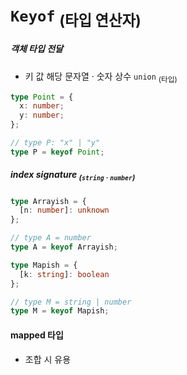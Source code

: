 `Keyof` <sub>(타입 연산자)</sub>
===================

##### 객체 타입 전달
- 키 값 해당 문자열 · 숫자 상수 `union` <sub>(타입)</sub>
```ts
type Point = {
  x: number;
  y: number;
};

// type P: "x" | "y"
type P = keyof Point;
```

##### index signature <sub>(`string` · `number`)</sub>
```ts
type Arrayish = {
  [n: number]: unknown
};

// type A = number
type A = keyof Arrayish;

type Mapish = {
  [k: string]: boolean
};

// type M = string | number
type M = keyof Mapish;
```

#### mapped 타입
- 조합 시 유용
